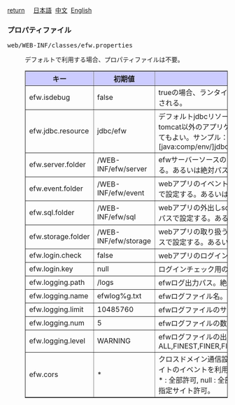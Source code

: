 <a href="../file_list.md">return</a>
&nbsp;&nbsp;&nbsp;&nbsp;<a href="../../日本語/file_list/efw.properties.md">日本語</a>
&nbsp;<a href="../../中文/file_list/efw.properties.md">中文</a>
&nbsp;<a href="../../English/file_list/efw.properties.md">English</a>
<H3><A NAME="efw.properties">プロパティファイル</A></H3>
<pre>
web/WEB-INF/classes/efw.properties
</pre>
<DL>
<DD>
デフォルトで利用する場合、プロパティファイルは不要。
<table BORDER="1"  CELLPADDING="3" CELLSPACING="0" SUMMARY="">
<tr BGCOLOR="#CCCCFF" CLASS="TableHeadingColor">
	<th style="width:200px">キー</th>
	<th style="width:200px">初期値</th>
	<th style="width:650px">説明</th>
</tr>
<tr>
	<td>efw.isdebug</td>
	<td>false</td>
	<td>trueの場合、ランタイム時プログラムの編集はメモリにリロードされる。</td>
</tr>
<tr>
	<td>efw.jdbc.resource</td>
	<td>jdbc/efw</td>
	<td>デフォルトjdbcリソース名。server.xmlに定義する必要。もし、tomcat以外のアプリケーションサーバの場合、直接jndi名を書いてもよい。サンプル：　　java:xxx/yyy/zzz　　or　　[java:comp/env/]jdbc/efw</td>
</tr>
<tr>
	<td>efw.server.folder</td>
	<td>/WEB-INF/efw/server</td>
	<td>efwサーバーソースのフォルダ。webアプリの相対パスで設定する。あるいは絶対パスで設定する。</td>
</tr>
<tr>
	<td>efw.event.folder</td>
	<td>/WEB-INF/efw/event</td>
	<td>webアプリのイベントソースのフォルダ。webアプリの相対パスで設定する。あるいは絶対パスで設定する。</td>
</tr>
<tr>
	<td>efw.sql.folder</td>
	<td>/WEB-INF/efw/sql</td>
	<td>webアプリの外出しsqlファイルのフォルダ。webアプリの相対パスで設定する。あるいは絶対パスで設定する。</td>
</tr>
<tr>
	<td>efw.storage.folder</td>
	<td>/WEB-INF/efw/storage</td>
	<td>webアプリの取り扱うファイルのフォルダ。webアプリの相対パスで設定する。あるいは絶対パスで設定する。</td>
</tr>
<tr>
	<td>efw.login.check</td>
	<td>false</td>
	<td>webアプリのログインチェック要否フラグ。</td>
</tr>
<tr>
	<td>efw.login.key</td>
	<td>null</td>
	<td>ログインチェック用のセッションキー。</td>
</tr>
<tr>
	<td>efw.logging.path</td>
	<td>/logs</td>
	<td>efwログ出力パス。絶対パス。</td>
</tr>
<tr>
	<td>efw.logging.name</td>
	<td>efwlog%g.txt</td>
	<td>efwログファイル名。</td>
</tr>
<tr>
	<td>efw.logging.limit</td>
	<td>10485760</td>
	<td>efwログファイルのサイズ制限。</td>
</tr>
<tr>
	<td>efw.logging.num</td>
	<td>5</td>
	<td>efwログファイルの数。</td>
</tr>
<tr>
	<td>efw.logging.level</td>
	<td>WARNING</td>
	<td>efwログファイルの出力レベル。ALL,FINEST,FINER,FINE,CONFIG,INFO,WARNING,SEVERE,OFF</td>
</tr>
<tr>
	<td>efw.cors</td>
	<td>*</td>
	<td>クロスドメイン通信設定、他のサーバーのウェブページから本サイトのイベントを利用する可否を管理する。<br>
	* : 全部許可, null : 全部拒否, http://0.0.0.0:8080,http://9.9.9.9 : 指定サイト許可。</td>
</tr>
</table>
</DL></DD>
